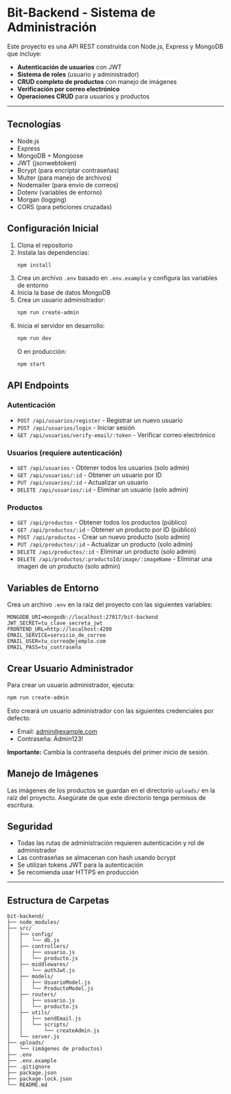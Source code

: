 # Bit-Backend - Sistema de Administración

Este proyecto es una API REST construida con Node.js, Express y MongoDB que incluye:

- **Autenticación de usuarios** con JWT
- **Sistema de roles** (usuario y administrador)
- **CRUD completo de productos** con manejo de imágenes
- **Verificación por correo electrónico**
- **Operaciones CRUD** para usuarios y productos

---

## Tecnologías

- Node.js
- Express
- MongoDB + Mongoose
- JWT (jsonwebtoken)
- Bcrypt (para encriptar contraseñas)
- Multer (para manejo de archivos)
- Nodemailer (para envío de correos)
- Dotenv (variables de entorno)
- Morgan (logging)
- CORS (para peticiones cruzadas)

## Configuración Inicial

1. Clona el repositorio
2. Instala las dependencias:
   ```bash
   npm install
   ```
3. Crea un archivo `.env` basado en `.env.example` y configura las variables de entorno
4. Inicia la base de datos MongoDB
5. Crea un usuario administrador:
   ```bash
   npm run create-admin
   ```
6. Inicia el servidor en desarrollo:
   ```bash
   npm run dev
   ```
   O en producción:
   ```bash
   npm start
   ```

## API Endpoints

### Autenticación
- `POST /api/usuarios/register` - Registrar un nuevo usuario
- `POST /api/usuarios/login` - Iniciar sesión
- `GET /api/usuarios/verify-email/:token` - Verificar correo electrónico

### Usuarios (requiere autenticación)
- `GET /api/usuarios` - Obtener todos los usuarios (solo admin)
- `GET /api/usuarios/:id` - Obtener un usuario por ID
- `PUT /api/usuarios/:id` - Actualizar un usuario
- `DELETE /api/usuarios/:id` - Eliminar un usuario (solo admin)

### Productos
- `GET /api/productos` - Obtener todos los productos (público)
- `GET /api/productos/:id` - Obtener un producto por ID (público)
- `POST /api/productos` - Crear un nuevo producto (solo admin)
- `PUT /api/productos/:id` - Actualizar un producto (solo admin)
- `DELETE /api/productos/:id` - Eliminar un producto (solo admin)
- `DELETE /api/productos/:productoId/image/:imageName` - Eliminar una imagen de un producto (solo admin)

## Variables de Entorno

Crea un archivo `.env` en la raíz del proyecto con las siguientes variables:

```
MONGODB_URI=mongodb://localhost:27017/bit-backend
JWT_SECRET=tu_clave_secreta_jwt
FRONTEND_URL=http://localhost:4200
EMAIL_SERVICE=servicio_de_correo
EMAIL_USER=tu_correo@ejemplo.com
EMAIL_PASS=tu_contraseña
```

## Crear Usuario Administrador

Para crear un usuario administrador, ejecuta:

```bash
npm run create-admin
```

Esto creará un usuario administrador con las siguientes credenciales por defecto:
- Email: admin@example.com
- Contraseña: Admin123!

**Importante:** Cambia la contraseña después del primer inicio de sesión.

## Manejo de Imágenes

Las imágenes de los productos se guardan en el directorio `uploads/` en la raíz del proyecto. Asegúrate de que este directorio tenga permisos de escritura.

## Seguridad

- Todas las rutas de administración requieren autenticación y rol de administrador
- Las contraseñas se almacenan con hash usando bcrypt
- Se utilizan tokens JWT para la autenticación
- Se recomienda usar HTTPS en producción

---

##  Estructura de Carpetas

```
bit-backend/
├── node_modules/
├── src/
│   ├── config/
│   │   └── db.js
│   ├── controllers/
│   │   ├── usuario.js
│   │   └── producto.js
│   ├── middlewares/
│   │   └── authJwt.js
│   ├── models/
│   │   ├── UsuarioModel.js
│   │   └── ProductoModel.js
│   ├── routers/
│   │   ├── usuario.js
│   │   └── producto.js
│   ├── utils/
│   │   ├── sendEmail.js
│   │   └── scripts/
│   │       └── createAdmin.js
│   └── server.js
├── uploads/
│   └── (imágenes de productos)
├── .env
├── .env.example
├── .gitignore
├── package.json
├── package-lock.json
└── README.md


